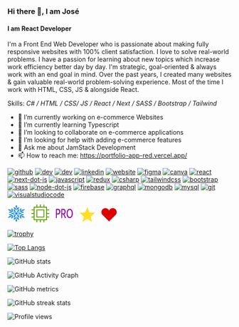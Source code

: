 ### Hi there 👋, I am **José**
#### **I am React Developer**
I'm a Front End Web Developer who is passionate about making fully responsive websites with 100% client satisfaction. I love to solve real-world problems. I have a passion for learning about new topics which increase work efficiency better day by day. I'm strategic, goal-oriented & always work with an end goal in mind. Over the past years, I created many websites & gain valuable real-world problem-solving experience. Most of the time I work with HTML, CSS, JS & alongside React.

Skills: *C# / HTML / CSS/ JS / React / Next / SASS / Bootstrap / Tailwind*

- 🔭 I’m currently working on e-commerce Websites 
- 🌱 I’m currently learning Typescript 
- 👯 I’m looking to collaborate on e-commerce applications 
- 🤔 I’m looking for help with adding e-commerce features 
- 💬 Ask me about JamStack Development 
- 📫 How to reach me: https://portfolio-app-red.vercel.app/ 


[<img src='https://cdn.jsdelivr.net/npm/simple-icons@3.0.1/icons/github.svg' alt='github' height='40'>](https://github.com/Joshhortt)  [<img src='https://cdn.jsdelivr.net/npm/simple-icons@3.0.1/icons/dev-dot-to.svg' alt='dev' height='40'>](https://dev.to/joshhortt)  [<img src='https://cdn.jsdelivr.net/npm/simple-icons@3.0.1/icons/hashnode.svg' alt='dev' height='40'>](https://jahc.vercel.app/)  [<img src='https://cdn.jsdelivr.net/npm/simple-icons@3.0.1/icons/linkedin.svg' alt='linkedin' height='40'>](https://www.linkedin.com/in/jose-calvario//)  [<img src='https://cdn.jsdelivr.net/npm/simple-icons@3.0.1/icons/icloud.svg' alt='website' height='40'>](https://portfolio-app-red.vercel.app/)  [<img src='https://cdn.jsdelivr.net/npm/simple-icons@3.0.1/icons/figma.svg' alt='figma' height='40'>](https://www.figma.com/)  [<img src='https://cdn.jsdelivr.net/npm/simple-icons@3.0.1/icons/canva.svg' alt='canva' height='40'>](https://www.canva.com/)  [<img src='https://cdn.jsdelivr.net/npm/simple-icons@3.0.1/icons/react.svg' alt='react' height='40'>](https://reactjs.org/)  [<img src='https://cdn.jsdelivr.net/npm/simple-icons@3.0.1/icons/next-dot-js.svg' alt='next-dot-js' height='40'>](https://nextjs.org/)  [<img src='https://cdn.jsdelivr.net/npm/simple-icons@3.0.1/icons/javascript.svg' alt='javascript' height='40'>](https://www.javascript.com/)  [<img src='https://cdn.jsdelivr.net/npm/simple-icons@3.0.1/icons/redux.svg' alt='redux' height='40'>](https://redux.js.org/)  [<img src='https://cdn.jsdelivr.net/npm/simple-icons@3.0.1/icons/csharp.svg' alt='csharp' height='40'>](https://dotnet.microsoft.com/en-us/languages/csharp)  [<img src='https://cdn.jsdelivr.net/npm/simple-icons@3.0.1/icons/tailwindcss.svg' alt='tailwindcss' height='40'>](https://tailwindcss.com/)  [<img src='https://cdn.jsdelivr.net/npm/simple-icons@3.0.1/icons/bootstrap.svg' alt='bootstrap' height='40'>](https://getbootstrap.com/)  [<img src='https://cdn.jsdelivr.net/npm/simple-icons@3.0.1/icons/sass.svg' alt='sass' height='40'>](https://sass-lang.com/)  [<img src='https://cdn.jsdelivr.net/npm/simple-icons@3.0.1/icons/node-dot-js.svg' alt='node-dot-js' height='40'>](https://nodejs.org/)  [<img src='https://cdn.jsdelivr.net/npm/simple-icons@3.0.1/icons/firebase.svg' alt='firebase' height='40'>](https://firebase.google.com/)  [<img src='https://cdn.jsdelivr.net/npm/simple-icons@3.0.1/icons/graphql.svg' alt='graphql' height='40'>](https://graphql.org/)  [<img src='https://cdn.jsdelivr.net/npm/simple-icons@3.0.1/icons/mongodb.svg' alt='mongodb' height='40'>](https://www.mongodb.com/)  [<img src='https://cdn.jsdelivr.net/npm/simple-icons@3.0.1/icons/mysql.svg' alt='mysql' height='40'>](https://www.mysql.com/)  [<img src='https://cdn.jsdelivr.net/npm/simple-icons@3.0.1/icons/git.svg' alt='git' height='40'>](https://git-scm.com/)  [<img src='https://cdn.jsdelivr.net/npm/simple-icons@3.0.1/icons/visualstudiocode.svg' alt='visualstudiocode' height='40'>](https://code.visualstudio.com/)  


<a href='https://archiveprogram.github.com/'><img src='https://raw.githubusercontent.com/acervenky/animated-github-badges/master/assets/acbadge.gif' width='40' height='40'></a> <a href='https://docs.github.com/en/developers'><img src='https://raw.githubusercontent.com/acervenky/animated-github-badges/master/assets/devbadge.gif' width='40' height='40'></a> <a href='https://github.com/pricing'><img src='https://raw.githubusercontent.com/acervenky/animated-github-badges/master/assets/pro.gif' width='40' height='40'></a> <a href='https://stars.github.com/'><img src='https://raw.githubusercontent.com/acervenky/animated-github-badges/master/assets/starbadge.gif' width='35' height='35'></a> <a href='https://docs.github.com/en/github/supporting-the-open-source-community-with-github-sponsors'><img src='https://raw.githubusercontent.com/acervenky/animated-github-badges/master/assets/sponsorbadge.gif' width='35' height='35'></a> 


[![trophy](https://github-profile-trophy.vercel.app/?username=Joshhortt)](https://github.com/ryo-ma/github-profile-trophy)

[![Top Langs](https://github-readme-stats.vercel.app/api/top-langs/?username=Joshhortt)](https://github.com/anuraghazra/github-readme-stats)

![GitHub stats](https://github-readme-stats.vercel.app/api?username=Joshhortt&show_icons=true)  

![GitHub Activity Graph](https://activity-graph.herokuapp.com/graph?username=Joshhortt)  

![GitHub metrics](https://metrics.lecoq.io/Joshhortt)  

![GitHub streak stats](https://github-readme-streak-stats.herokuapp.com/?user=Joshhortt)  

![Profile views](https://gpvc.arturio.dev/Joshhortt)  
